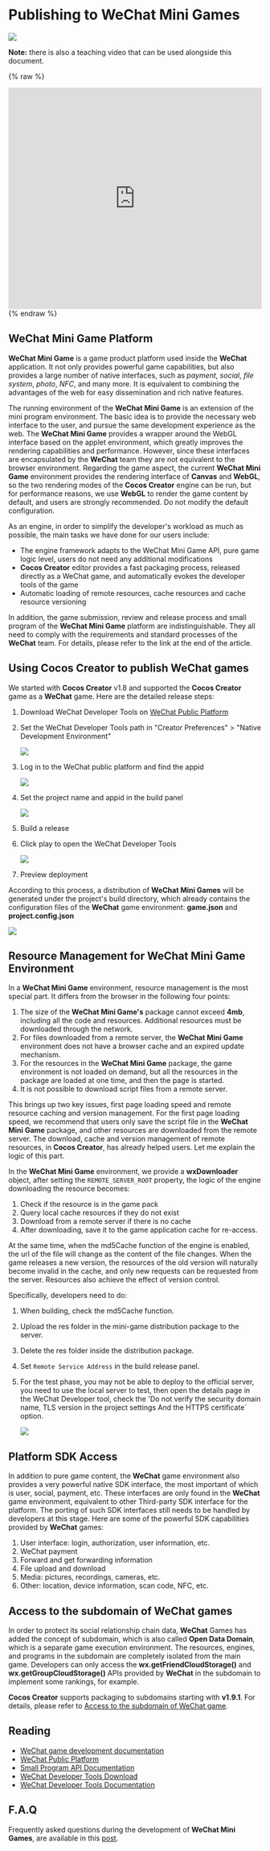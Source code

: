 # Publishing to __WeChat Mini Games__

![](./publish-__WeChat__game/preview.jpeg)

**Note:** there is also a teaching video that can be used alongside this document.

{% raw %}
<iframe frameborder="0" width="100%" height="440" src="https://v.qq.com/iframe/player.html?vid=c05255stri7&tiny=0&auto=0" allowfullscreen></iframe >
{% endraw %}

## __WeChat Mini Game__ Platform
__WeChat Mini Game__ is a game product platform used inside the __WeChat__ application. It not only provides powerful game capabilities, but also provides a large number of native interfaces, such as *payment*, *social*, *file system*, *photo*, *NFC*, and many more. It is equivalent to combining the advantages of the web for easy dissemination and rich native features.

The running environment of the __WeChat Mini Game__ is an extension of the mini program environment. The basic idea is to provide the necessary web interface to the user, and pursue the same development experience as the web. The __WeChat Mini Game__ provides a wrapper around the WebGL interface based on the applet environment, which greatly improves the rendering capabilities and performance. However, since these interfaces are encapsulated by the __WeChat__ team they are not equivalent to the browser environment. Regarding the game aspect, the current __WeChat Mini Game__ environment provides the rendering interface of __Canvas__ and __WebGL__, so the two rendering modes of the __Cocos Creator__ engine can be run, but for performance reasons, we use __WebGL__ to render the game content by default, and users are strongly recommended. Do not modify the default configuration.

As an engine, in order to simplify the developer's workload as much as possible, the main tasks we have done for our users include:

- The engine framework adapts to the WeChat Mini Game API, pure game logic level, users do not need any additional modifications
- __Cocos Creator__ editor provides a fast packaging process, released directly as a WeChat game, and automatically evokes the developer tools of the game
- Automatic loading of remote resources, cache resources and cache resource versioning

In addition, the game submission, review and release process and small program of the __WeChat Mini Game__ platform are indistinguishable. They all need to comply with the requirements and standard processes of the __WeChat__ team. For details, please refer to the link at the end of the article.

## Using Cocos Creator to publish WeChat games
We started with __Cocos Creator__ v1.8 and supported the __Cocos Creator__ game as a __WeChat__ game. Here are the detailed release steps:

1. Download WeChat Developer Tools on [WeChat Public Platform](https://mp.weixin.qq.com/debug/wxagame/dev/devtools/download.html)
2. Set the WeChat Developer Tools path in "Creator Preferences" > "Native Development Environment"

    ![](./publish-wechatgame/preference.jpeg)
3. Log in to the WeChat public platform and find the appid

    ![](./publish-wechatgame/appid.jpeg)
4. Set the project name and appid in the build panel

    ![](./publish-wechatgame/build.jpeg)
5. Build a release
6. Click play to open the WeChat Developer Tools

    ![](./publish-wechatgame/tool.jpeg)
7. Preview deployment

According to this process, a distribution of __WeChat Mini Games__ will be generated under the project's build directory, which already contains the configuration files of the __WeChat__ game environment: __game.json__ and __project.config.json__

![](./publish-wechatgame/package.jpeg)

## Resource Management for WeChat Mini Game Environment
In a __WeChat Mini Game__ environment, resource management is the most special part. It differs from the browser in the following four points:

1. The size of the __WeChat Mini Game's__ package cannot exceed __4mb__, including all the code and resources. Additional resources must be downloaded through the network.
2. For files downloaded from a remote server, the __WeChat Mini Game__ environment does not have a browser cache and an expired update mechanism.
3. For the resources in the __WeChat Mini Game__ package, the game environment is not loaded on demand, but all the resources in the package are loaded at one time, and then the page is started.
4. It is not possible to download script files from a remote server.

This brings up two key issues, first page loading speed and remote resource caching and version management. For the first page loading speed, we recommend that users only save the script file in the __WeChat Mini Game__ package, and other resources are downloaded from the remote server. The download, cache and version management of remote resources, in __Cocos Creator__, has already helped users. Let me explain the logic of this part.

In the __WeChat Mini Game__ environment, we provide a __wxDownloader__ object, after setting the `REMOTE_SERVER_ROOT` property, the logic of the engine downloading the resource becomes:

1. Check if the resource is in the game pack
2. Query local cache resources if they do not exist
3. Download from a remote server if there is no cache
4. After downloading, save it to the game application cache for re-access.

At the same time, when the md5Cache function of the engine is enabled, the url of the file will change as the content of the file changes. When the game releases a new version, the resources of the old version will naturally become invalid in the cache, and only new requests can be requested from the server. Resources also achieve the effect of version control.

Specifically, developers need to do:

1. When building, check the md5Cache function.
2. Upload the res folder in the mini-game distribution package to the server.
3. Delete the res folder inside the distribution package.
4. Set `Remote Service Address` in the build release panel.
5. For the test phase, you may not be able to deploy to the official server, you need to use the local server to test, then open the details page in the WeChat Developer tool, check the 'Do not verify the security domain name, TLS version in the project settings And the HTTPS certificate` option.

    ![](./publish-wechatgame/detail.jpeg)

## Platform SDK Access
In addition to pure game content, the __WeChat__ game environment also provides a very powerful native SDK interface, the most important of which is user, social, payment, etc. These interfaces are only found in the __WeChat__ game environment, equivalent to other Third-party SDK interface for the platform. The porting of such SDK interfaces still needs to be handled by developers at this stage. Here are some of the powerful SDK capabilities provided by __WeChat__ games:

1. User interface: login, authorization, user information, etc.
2. WeChat payment
3. Forward and get forwarding information
4. File upload and download
5. Media: pictures, recordings, cameras, etc.
6. Other: location, device information, scan code, NFC, etc.

## Access to the subdomain of WeChat games
In order to protect its social relationship chain data, __WeChat__ Games has added the concept of subdomain, which is also called **Open Data Domain**, which is a separate game execution environment. The resources, engines, and programs in the subdomain are completely isolated from the main game. Developers can only access the __wx.getFriendCloudStorage()__ and __wx.getGroupCloudStorage()__ APIs provided by __WeChat__ in the subdomain to implement some rankings, for example.

__Cocos Creator__ supports packaging to subdomains starting with __v1.9.1__. For details, please refer to [Access to the subdomain of WeChat game](../publish/publish-wechatgame-sub-domain.md).

## Reading
- [WeChat game development documentation](https://mp.weixin.qq.com/debug/wxagame/dev/index.html)
- [WeChat Public Platform](https://mp.weixin.qq.com/)
- [Small Program API Documentation](https://mp.weixin.qq.com/debug/wxadoc/dev/api/)
- [WeChat Developer Tools Download](https://mp.weixin.qq.com/debug/wxagame/dev/devtools/download.html)
- [WeChat Developer Tools Documentation](https://mp.weixin.qq.com/debug/wxadoc/dev/devtools/devtools.html)

## F.A.Q
Frequently asked questions during the development of __WeChat Mini Games__, are available in this [post](https://forum.cocos.com/t/faq/54828).
